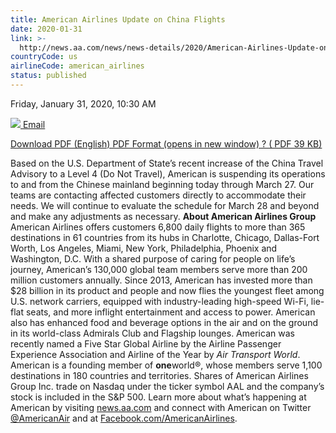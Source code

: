 ```yaml
---
title: American Airlines Update on China Flights
date: 2020-01-31
link: >-
  http://news.aa.com/news/news-details/2020/American-Airlines-Update-on-China-Flights-013120-OPS-DIS-01/
countryCode: us
airlineCode: american_airlines
status: published
---
```

Friday, January 31, 2020, 10:30 AM

[![](/files/images/email-icon.png) Email](# "Share by email") 

[ Download PDF (English) PDF Format (opens in new window) ? ( PDF 39 KB) ](//s21.q4cdn.com/616071541/files/doc_news/American-Airlines-Update-on-China-Flights-OPS-DIS-01-2020.pdf) 

Based on the U.S. Department of State’s recent increase of the China Travel Advisory to a Level 4 (Do Not Travel), American is suspending its operations to and from the Chinese mainland beginning today through March 27. Our teams are contacting affected customers directly to accommodate their needs. We will continue to evaluate the schedule for March 28 and beyond and make any adjustments as necessary. **About American Airlines Group** American Airlines offers customers 6,800 daily flights to more than 365 destinations in 61 countries from its hubs in Charlotte, Chicago, Dallas-Fort Worth, Los Angeles, Miami, New York, Philadelphia, Phoenix and Washington, D.C. With a shared purpose of caring for people on life’s journey, American’s 130,000 global team members serve more than 200 million customers annually. Since 2013, American has invested more than $28 billion in its product and people and now flies the youngest fleet among U.S. network carriers, equipped with industry-leading high-speed Wi-Fi, lie-flat seats, and more inflight entertainment and access to power. American also has enhanced food and beverage options in the air and on the ground in its world-class Admirals Club and Flagship lounges. American was recently named a Five Star Global Airline by the Airline Passenger Experience Association and Airline of the Year by _Air Transport World_. American is a founding member of **one**world®, whose members serve 1,100 destinations in 180 countries and territories. Shares of American Airlines Group Inc. trade on Nasdaq under the ticker symbol AAL and the company’s stock is included in the S&P 500. Learn more about what’s happening at American by visiting [news.aa.com](http://news.aa.com/) and connect with American on Twitter [@AmericanAir](https://twitter.com/AmericanAir) and at [Facebook.com/AmericanAirlines](https://www.facebook.com/AmericanAirlines). 
